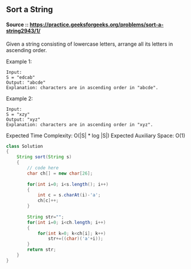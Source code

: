 ## Sort a String 

#### Source :: https://practice.geeksforgeeks.org/problems/sort-a-string2943/1/


Given a string consisting of lowercase letters, arrange all its letters in ascending order. 

Example 1:
```
Input:
S = "edcab"
Output: "abcde"
Explanation: characters are in ascending order in "abcde".
```
Example 2:

```
Input:
S = "xzy"
Output: "xyz"
Explanation: characters are in ascending order in "xyz".
```

Expected Time Complexity: O(|S| * log |S|)
Expected Auxiliary Space: O(1)

```java
class Solution 
{ 
    String sort(String s) 
    {
        // code here
        char ch[] = new char[26];
        
        for(int i=0; i<s.length(); i++)
        {
            int c = s.charAt(i)-'a';
            ch[c]++;
        }
        
        String str="";
        for(int i=0; i<ch.length; i++)
        {
            for(int k=0; k<ch[i]; k++)
                str+=((char)('a'+i));
        }
        return str;
    }
} 
```